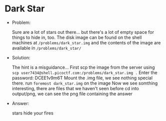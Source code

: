 # Dark Star

* Problem:

  Sure are a lot of stars out there... but there's a lot of empty space for things to hide in, too.
The disk image can be found on the shell machines at `/problems/dark_star.img` and the contents of the image are available in `/problems/dark_star/`

* Solution:

  The hint is a misguidance...
First scp the image from the server using
`scp user7434@shell.picoctf.com:/problems/dark_star.img .`
Enter the password: DCEE1v9m6T
Mount the .img file, we see nothing special there.
run `foremost dark_star.img` on the image
Now we see somthing interesting, there are files that we haven't seen before
cd into output/png, we can see the png file containing the answer

* Answer:

  stars hide your fires
